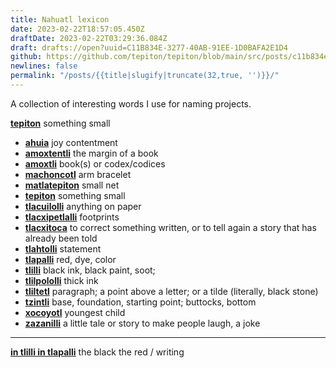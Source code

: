 ```yaml
---
title: Nahuatl lexicon
date: 2023-02-22T18:57:05.450Z
draftDate: 2023-02-22T03:29:36.084Z
draft: drafts://open?uuid=C11B834E-3277-40AB-91EE-1D0BAFA2E1D4
github: https://github.com/tepiton/tepiton/blob/main/src/posts/c11b834e-3277-40ab-91ee-1d0bafa2e1d4.md
newlines: false
permalink: "/posts/{{title|slugify|truncate(32,true, '')}}/"
---
```

A collection of interesting words
I use
for naming projects.

[**tepiton**](https://nahuatl.wired-humanities.org/content/tepiton) something small
<!-- excerpt -->


- [**ahuia**](https://nahuatl.wired-humanities.org/content/ahuia) joy contentment
- [**amoxtentli**](https://nahuatl.wired-humanities.org/content/amoxtentli) the margin of a book
- [**amoxtli**](https://nahuatl.wired-humanities.org/content/amoxtli) book(s) or codex/codices
- [**machoncotl**](https://nahuatl.wired-humanities.org/content/machoncotl) arm bracelet
- [**matlatepiton**](https://en.wiktionary.org/wiki/matlatepiton#Classical_Nahuatl) small net
- [**tepiton**](https://nahuatl.wired-humanities.org/content/tepiton) something small
- [**tlacuilolli**](https://nahuatl.wired-humanities.org/content/tlacuilolli) anything on paper
- [**tlacxipetlalli**](https://nahuatl.wired-humanities.org/content/tlacxipetlalli) footprints
- [**tlacxitoca**](https://nahuatl.wired-humanities.org/content/tlacxitoca) to correct something written, or to tell again a story that has already been told
- [**tlahtolli**](https://nahuatl.wired-humanities.org/content/tlahtolli-0) statement
- [**tlapalli**](https://nahuatl.wired-humanities.org/content/tlapalli-0) red, dye, color
- [**tlilli**](https://nahuatl.wired-humanities.org/tlilli) black ink, black paint, soot;
- [**tlilpololli**](https://nahuatl.wired-humanities.org/content/tlilpololli) thick ink
- [**tliltetl**](https://https://nahuatl.wired-humanities.org/content/tliltetl) paragraph; a point above a letter; or a tilde (literally, black stone)
- [**tzintli**](https://https://nahuatl.wired-humanities.org/content/tzintli) base, foundation, starting point; buttocks, bottom
- [**xocoyotl**](https://nahuatl.wired-humanities.org/content/xocoyotl) youngest child
- [**zazanilli**](https://nahuatl.wired-humanities.org/content/zazanilli) a little tale or story to make people laugh, a joke
---

[**in tlilli in tlapalli**](https://nahuatl.uoregon.edu/node/202072) the black the red / writing
